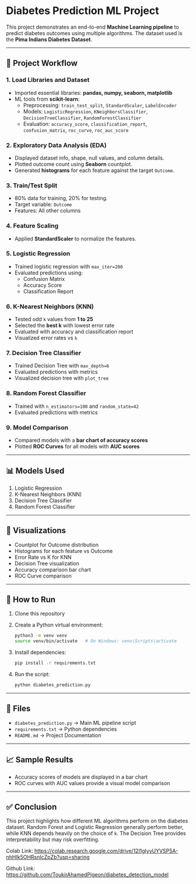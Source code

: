 # Diabetes Prediction ML Project

This project demonstrates an end-to-end **Machine Learning pipeline** to
predict diabetes outcomes using multiple algorithms. The dataset used is
the **Pima Indians Diabetes Dataset**.

------------------------------------------------------------------------

## 📌 Project Workflow

### 1. Load Libraries and Dataset

-   Imported essential libraries: **pandas, numpy, seaborn, matplotlib**
-   ML tools from **scikit-learn**:
    -   Preprocessing: `train_test_split`, `StandardScaler`,
        `LabelEncoder`
    -   Models: `LogisticRegression`, `KNeighborsClassifier`,
        `DecisionTreeClassifier`, `RandomForestClassifier`
    -   Evaluation: `accuracy_score`, `classification_report`,
        `confusion_matrix`, `roc_curve`, `roc_auc_score`

### 2. Exploratory Data Analysis (EDA)

-   Displayed dataset info, shape, null values, and column details.
-   Plotted outcome count using **Seaborn** countplot.
-   Generated **histograms** for each feature against the target
    `Outcome`.

### 3. Train/Test Split

-   80% data for training, 20% for testing.
-   Target variable: `Outcome`
-   Features: All other columns

### 4. Feature Scaling

-   Applied **StandardScaler** to normalize the features.

### 5. Logistic Regression

-   Trained logistic regression with `max_iter=200`
-   Evaluated predictions using:
    -   Confusion Matrix
    -   Accuracy Score
    -   Classification Report

### 6. K-Nearest Neighbors (KNN)

-   Tested odd `k` values from **1 to 25**
-   Selected the **best k** with lowest error rate
-   Evaluated with accuracy and classification report
-   Visualized error rates vs `k`

### 7. Decision Tree Classifier

-   Trained Decision Tree with `max_depth=6`
-   Evaluated predictions with metrics
-   Visualized decision tree with `plot_tree`

### 8. Random Forest Classifier

-   Trained with `n_estimators=100` and `random_state=42`
-   Evaluated predictions with metrics

### 9. Model Comparison

-   Compared models with a **bar chart of accuracy scores**
-   Plotted **ROC Curves** for all models with **AUC scores**

------------------------------------------------------------------------

## 📊 Models Used

1.  Logistic Regression
2.  K-Nearest Neighbors (KNN)
3.  Decision Tree Classifier
4.  Random Forest Classifier

------------------------------------------------------------------------

## 🔎 Visualizations

-   Countplot for Outcome distribution
-   Histograms for each feature vs Outcome
-   Error Rate vs K for KNN
-   Decision Tree visualization
-   Accuracy comparison bar chart
-   ROC Curve comparison

------------------------------------------------------------------------

## 🚀 How to Run

1.  Clone this repository

2.  Create a Python virtual environment:

    ``` bash
    python3 -m venv venv
    source venv/bin/activate   # On Windows: venv\Scripts\activate
    ```

3.  Install dependencies:

    ``` bash
    pip install -r requirements.txt
    ```

4.  Run the script:

    ``` bash
    python diabetes_prediction.py
    ```

------------------------------------------------------------------------

## 📂 Files

-   `diabetes_prediction.py` → Main ML pipeline script
-   `requirements.txt` → Python dependencies
-   `README.md` → Project Documentation

------------------------------------------------------------------------

## 📈 Sample Results

-   Accuracy scores of models are displayed in a bar chart
-   ROC curves with AUC values provide a visual model comparison

------------------------------------------------------------------------

## ✅ Conclusion

This project highlights how different ML algorithms perform on the
diabetes dataset. Random Forest and Logistic Regression generally
perform better, while KNN depends heavily on the choice of `k`. The
Decision Tree provides interpretability but may risk overfitting.

Colab Link: https://colab.research.google.com/drive/12l1glyyUYVSP5A-nhHIk5OHRsnIcZpZb?usp=sharing 



Github Link: https://github.com/ToukirAhamedPigeon/diabetes_detection_model